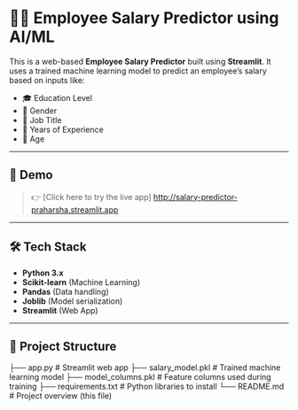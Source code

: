 # 🧑‍💼 Employee Salary Predictor using AI/ML

This is a web-based **Employee Salary Predictor** built using **Streamlit**. It uses a trained machine learning model to predict an employee’s salary based on inputs like:

- 🎓 Education Level  
- 🧑 Gender  
- 💼 Job Title  
- 📅 Years of Experience  
- 🎂 Age  

---

## 🚀 Demo

> 👉 [Click here to try the live app] http://salary-predictor-praharsha.streamlit.app  

---

## 🛠️ Tech Stack

- **Python 3.x**
- **Scikit-learn** (Machine Learning)
- **Pandas** (Data handling)
- **Joblib** (Model serialization)
- **Streamlit** (Web App)

---

## 📁 Project Structure
├── app.py # Streamlit web app
├── salary_model.pkl # Trained machine learning model
├── model_columns.pkl # Feature columns used during training
├── requirements.txt # Python libraries to install
└── README.md # Project overview (this file)


